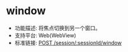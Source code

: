 # window

* 功能描述: 将焦点切换到另一个窗口。
* 支持平台: Web(WebView)
* 标准链接: [POST /session/:sessionId/window](https://w3c.github.io/webdriver/#switch-to-window)